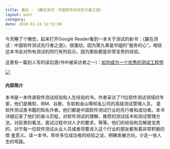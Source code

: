 ```yaml
---
title: 激动 - 《赢在测试：中国软件测试先行者之道》
layout: post
category: 
date: 2010-01-24 12:52:00
---
```


今天睡了个懒觉，起来打开Google Reader看到一本关于测试的新书：《赢在测试：中国软件测试先行者之道》，很激动，因为第九章是华姐的&#8220;服务的心&#8221;。相信这本书会对所有测试的同行有所启示，因为那些都是非常宝贵的经验。

这里有一篇别人写的读后感(书中被采访者之一)：[如何成为一个优秀的测试工程师](http://blog.csdn.net/KerryZhu/archive/2010/01/24/5250504.aspx "如何成为一个优秀的测试工程师") 
  
[![](http://images.china-pub.com/ebook195001-200000/196251/zcover.jpg)](http://www.china-pub.com/196251)&nbsp;

#### 内容简介

本书是一本传承软件测试经验和人生经验的书。作者采访了11位软件测试领域的专家，他们是微软、IBM、谷歌、东软和金山等知名公司的高级测试管理人员， 是软件测试类书籍的知名作者。他们都是中国软件测试行业的先行者和成功者。本书详细记录了他们的奋斗历程，对软件测试的理解，推荐的测试技术和测试管理方 法，对前景的看法，面试过程中对人才的要求，等等。他们的经验和见解是宝贵的，对于每一位软件测试从业人员或者将要进入这个行业的朋友都有着非常积极的借 鉴意义。读一本书，聆听多位成功者的经验之谈，明确发展方向，少走一些人生的弯路。

&nbsp;